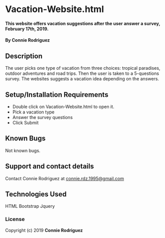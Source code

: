 # Vacation-Website.html

#### This website offers vacation suggestions after the user answer a survey, February 17th, 2019.

#### By Connie Rodriguez

## Description

The user picks one type of vacation from three choices: tropical paradises, outdoor adventures and road trips. Then the user is taken to a 5-questions survey. The websites suggests a vacation idea depending on the answers.

## Setup/Installation Requirements

* Double click on Vacation-Website.html to open it.
* Pick a vacation type
* Answer the survey questions
* Click Submit

## Known Bugs

Not known bugs.

## Support and contact details

Contact Connie Rodriguez at connie.rdz.1995@gmail.com

## Technologies Used

HTML
Bootstrap
Jquery

### License

Copyright (c) 2019 **Connie Rodriguez**
